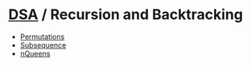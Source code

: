 # [DSA](../README.md) / Recursion and Backtracking

-   [Permutations](./Permutations.md)
-   [Subsequence](./allSubSequences.md)
-   [nQueens](./nQueens.md)
